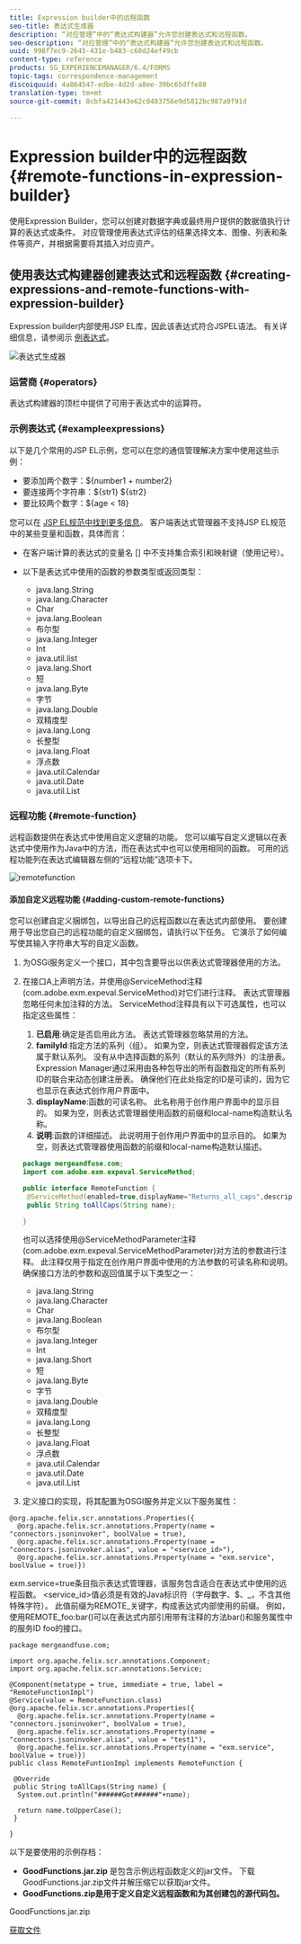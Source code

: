 ```yaml
---
title: Expression builder中的远程函数
seo-title: 表达式生成器
description: “对应管理”中的“表达式构建器”允许您创建表达式和远程函数。
seo-description: “对应管理”中的“表达式构建器”允许您创建表达式和远程函数。
uuid: 998f7ec9-2645-431e-b483-c68d24ef49cb
content-type: reference
products: SG_EXPERIENCEMANAGER/6.4/FORMS
topic-tags: correspondence-management
discoiquuid: 4a864547-edbe-4d2d-a8ee-39bc65dffe88
translation-type: tm+mt
source-git-commit: 8cbfa421443e62c0483756e9d5812bc987a9f91d

---
```



# Expression builder中的远程函数 {#remote-functions-in-expression-builder}

使用Expression Builder，您可以创建对数据字典或最终用户提供的数据值执行计算的表达式或条件。 对应管理使用表达式评估的结果选择文本、图像、列表和条件等资产，并根据需要将其插入对应资产。

## 使用表达式构建器创建表达式和远程函数 {#creating-expressions-and-remote-functions-with-expression-builder}

Expression builder内部使用JSP EL库，因此该表达式符合JSPEL语法。 有关详细信息，请参阅示 [例表达式](#exampleexpressions)。

![表达式生成器](assets/expressionbuilder.png)

### 运营商 {#operators}

表达式构建器的顶栏中提供了可用于表达式中的运算符。

### 示例表达式 {#exampleexpressions}

以下是几个常用的JSP EL示例，您可以在您的通信管理解决方案中使用这些示例：

* 要添加两个数字：${number1 + number2}
* 要连接两个字符串：${str1} ${str2}
* 要比较两个数字：${age &lt; 18}

您可以在 [JSP EL规范中找到更多信息](https://download.oracle.com/otn-pub/jcp/jsp-2.1-fr-spec-oth-JSpec/jsp-2_1-fr-spec-el.pdf)。 客户端表达式管理器不支持JSP EL规范中的某些变量和函数，具体而言：

* 在客户端计算的表达式的变量名 [] 中不支持集合索引和映射键（使用记号）。
* 以下是表达式中使用的函数的参数类型或返回类型：

   * java.lang.String
   * java.lang.Character
   * Char
   * java.lang.Boolean
   * 布尔型
   * java.lang.Integer
   * Int
   * java.util.list
   * java.lang.Short
   * 短
   * java.lang.Byte
   * 字节
   * java.lang.Double
   * 双精度型
   * java.lang.Long
   * 长整型
   * java.lang.Float
   * 浮点数
   * java.util.Calendar
   * java.util.Date
   * java.util.List

### 远程功能 {#remote-function}

远程函数提供在表达式中使用自定义逻辑的功能。 您可以编写自定义逻辑以在表达式中使用作为Java中的方法，而在表达式中也可以使用相同的函数。 可用的远程功能列在表达式编辑器左侧的“远程功能”选项卡下。

![remotefunction](assets/remotefunction.png)

#### 添加自定义远程功能 {#adding-custom-remote-functions}

您可以创建自定义捆绑包，以导出自己的远程函数以在表达式内部使用。 要创建用于导出您自己的远程功能的自定义捆绑包，请执行以下任务。 它演示了如何编写使其输入字符串大写的自定义函数。

1. 为OSGi服务定义一个接口，其中包含要导出以供表达式管理器使用的方法。
1. 在接口A上声明方法，并使用@ServiceMethod注释(com.adobe.exm.expeval.ServiceMethod)对它们进行注释。 表达式管理器忽略任何未加注释的方法。 ServiceMethod注释具有以下可选属性，也可以指定这些属性：

   1. **已启用**:确定是否启用此方法。 表达式管理器忽略禁用的方法。
   1. **familyId**:指定方法的系列（组）。 如果为空，则表达式管理器假定该方法属于默认系列。 没有从中选择函数的系列（默认的系列除外）的注册表。 Expression Manager通过采用由各种包导出的所有函数指定的所有系列ID的联合来动态创建注册表。 确保他们在此处指定的ID是可读的，因为它也显示在表达式创作用户界面中。
   1. **displayName**:函数的可读名称。 此名称用于创作用户界面中的显示目的。 如果为空，则表达式管理器使用函数的前缀和local-name构造默认名称。
   1. **说明**:函数的详细描述。 此说明用于创作用户界面中的显示目的。 如果为空，则表达式管理器使用函数的前缀和local-name构造默认描述。

   ```java
   package mergeandfuse.com;
   import com.adobe.exm.expeval.ServiceMethod;
   
   public interface RemoteFunction {
    @ServiceMethod(enabled=true,displayName="Returns_all_caps",description="Function to convert to all CAPS", familyId="remote")
    public String toAllCaps(String name);
   
   }
   ```

   也可以选择使用@ServiceMethodParameter注释(com.adobe.exm.expeval.ServiceMethodParameter)对方法的参数进行注释。 此注释仅用于指定在创作用户界面中使用的方法参数的可读名称和说明。 确保接口方法的参数和返回值属于以下类型之一：

   * java.lang.String
   * java.lang.Character
   * Char
   * java.lang.Boolean
   * 布尔型
   * java.lang.Integer
   * Int
   * java.lang.Short
   * 短
   * java.lang.Byte
   * 字节
   * java.lang.Double
   * 双精度型
   * java.lang.Long
   * 长整型
   * java.lang.Float
   * 浮点数
   * java.util.Calendar
   * java.util.Date
   * java.util.List


1. 定义接口的实现，将其配置为OSGI服务并定义以下服务属性：

```
@org.apache.felix.scr.annotations.Properties({
  @org.apache.felix.scr.annotations.Property(name = "connectors.jsoninvoker", boolValue = true),
  @org.apache.felix.scr.annotations.Property(name = "connectors.jsoninvoker.alias", value = "<service_id>"),
  @org.apache.felix.scr.annotations.Property(name = "exm.service", boolValue = true)})
```

exm.service=true条目指示表达式管理器，该服务包含适合在表达式中使用的远程函数。 &lt;service_id>值必须是有效的Java标识符（字母数字、$、_，不含其他特殊字符）。 此值前缀为REMOTE_关键字，构成表达式内部使用的前缀。 例如，使用REMOTE_foo:bar()可以在表达式内部引用带有注释的方法bar()和服务属性中的服务ID foo的接口。

```
package mergeandfuse.com;

import org.apache.felix.scr.annotations.Component;
import org.apache.felix.scr.annotations.Service;

@Component(metatype = true, immediate = true, label = "RemoteFunctionImpl")
@Service(value = RemoteFunction.class)
@org.apache.felix.scr.annotations.Properties({
  @org.apache.felix.scr.annotations.Property(name = "connectors.jsoninvoker", boolValue = true),
  @org.apache.felix.scr.annotations.Property(name = "connectors.jsoninvoker.alias", value = "test1"),
  @org.apache.felix.scr.annotations.Property(name = "exm.service", boolValue = true)})
public class RemoteFuntionImpl implements RemoteFunction {

 @Override
 public String toAllCaps(String name) {
  System.out.println("######Got######"+name);
  
  return name.toUpperCase();
 }
 
}
```

以下是要使用的示例存档：

* **GoodFunctions.jar.zip** 是包含示例远程函数定义的jar文件。 下载GoodFunctions.jar.zip文件并解压缩它以获取jar文件。
* **GoodFunctions.zip是用于定义自定义远程函数和为其创建包的源代码包。**

GoodFunctions.jar.zip

[获取文件](assets/goodfunctions.jar.zip)
